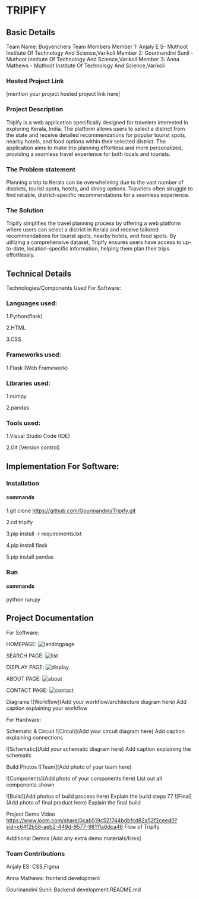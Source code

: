 # TRIPIFY

## Basic Details

Team Name: Bugvenchers
Team Members
Member 1: Anjaly E S- Muthoot Institute Of Technology And Science,Varikoli
Member 2: Gourinandini Sunil -  Muthoot Institute Of Technology And Science,Varikoli
Member 3: Anna Mathews -  Muthoot Institute Of Technology And Science,Varikoli

### Hosted Project Link
[mention your project hosted project link here]

### Project Description

Tripify is a web application specifically designed for travelers interested in exploring Kerala, India. The platform allows users to select a district from the state and receive detailed recommendations for popular tourist spots, nearby hotels, and food options within their selected district. The application aims to make trip planning effortless and more personalized, providing a seamless travel experience for both locals and tourists.

### The Problem statement
 Planning a trip to Kerala can be overwhelming due to the vast number of districts, tourist spots, hotels, and dining options. Travelers often struggle to find reliable, district-specific recommendations for a seamless experience.

###  The Solution

Tripify simplifies the travel planning process by offering a web platform where users can select a district in Kerala and receive tailored recommendations for tourist spots, nearby hotels, and food spots. By utilizing a comprehensive dataset, Tripify ensures users have access to up-to-date, location-specific information, helping them plan their trips effortlessly.

## Technical Details
Technologies/Components Used For Software:

### Languages used:

1.Python(flask)

2.HTML

3.CSS
### Frameworks used:

1.Flask (Web Framework)

### Libraries used:

1.numpy

2.pandas

### Tools used:

1.Visual Studio Code (IDE)

2.Git (Version control)

## Implementation For Software:

### Installation

#### commands

1.git clone https://github.com/Gourinandini/Tripify.git

2.cd tripify

3.pip install -r requirements.txt

4.pip install flask

5.pip install pandas

### Run

#### commands

python run.py

## Project Documentation

For Software:

HOMEPAGE: 
![landingpage](https://github.com/user-attachments/assets/d0ff6ddc-8225-422a-9539-a9fd7b7d677d)

SEARCH PAGE:
![list](https://github.com/user-attachments/assets/1992bc28-740d-44d1-adde-5b0cced840b5)

DISPLAY PAGE:
![display](https://github.com/user-attachments/assets/a69cdfde-16d0-4082-836d-38035189e7c7)

ABOUT PAGE:
![about](https://github.com/user-attachments/assets/41520a59-497b-4bf1-b298-05b2eb991e61)

CONTACT PAGE:
![contact](https://github.com/user-attachments/assets/ba2aac99-c970-41fb-9a64-8abac503cad6)

Diagrams
![Workflow](Add your workflow/architecture diagram here) Add caption explaining your workflow

For Hardware:

Schematic & Circuit
![Circuit](Add your circuit diagram here) Add caption explaining connections

![Schematic](Add your schematic diagram here) Add caption explaining the schematic

Build Photos
![Team](Add photo of your team here)

![Components](Add photo of your components here) List out all components shown

![Build](Add photos of build process here) Explain the build steps
77
![Final](Add photo of final product here) Explain the final build

Project Demo
Video
https://www.loom.com/share/0cab519c521744bdbfcd82a52f2ceed0?sid=c64f2b58-aeb2-449d-9577-98111a6dca46 
Flow of Tripify

Additional Demos
[Add any extra demo materials/links]

### Team Contributions
Anjaly ES: CSS,Figma

Anna Mathews:  frontend development

Gourinandini Sunil:  Backend development,README.md
